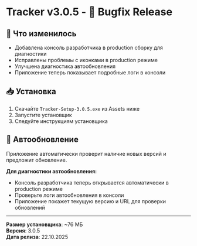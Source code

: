 # Tracker v3.0.5 - 🐛 Bugfix Release

## 📝 Что изменилось

- Добавлена консоль разработчика в production сборку для диагностики
- Исправлены проблемы с иконками в production режиме
- Улучшена диагностика автообновления
- Приложение теперь показывает подробные логи в консоли

## 📥 Установка

1. Скачайте `Tracker-Setup-3.0.5.exe` из Assets ниже
2. Запустите установщик
3. Следуйте инструкциям установщика

## 🔄 Автообновление

Приложение автоматически проверит наличие новых версий и предложит обновление.

**Для диагностики автообновления:**
- Консоль разработчика теперь открывается автоматически в production режиме
- Проверьте логи автообновления в консоли
- Приложение покажет текущую версию и URL для проверки обновлений

---

**Размер установщика**: ~76 МБ  
**Версия**: 3.0.5  
**Дата релиза**: 22.10.2025